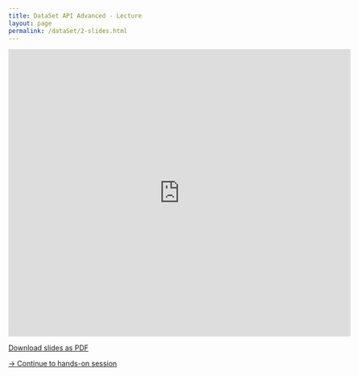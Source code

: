 ```yaml
---
title: DataSet API Advanced - Lecture
layout: page
permalink: /dataSet/2-slides.html
---
```


<iframe src="https://www.slideshare.net/slideshow/embed_code/key/NfU6jSGUZunvIM" width="680" height="571" frameborder="0" marginwidth="0" marginheight="0" scrolling="no"></iframe>

[Download slides as PDF]({{site.baseurl}}/slides/flink_batch_advanced.pdf)

[-> Continue to hands-on session]({{site.baseurl}}/dataSet/2-handsOn.html)